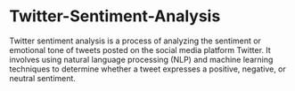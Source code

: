 # Twitter-Sentiment-Analysis
Twitter sentiment analysis is a process of analyzing the sentiment or emotional tone of tweets posted on the social media platform Twitter. It involves using natural language processing (NLP) and machine learning techniques to determine whether a tweet expresses a positive, negative, or neutral sentiment.

